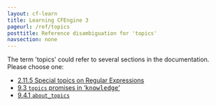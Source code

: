 ```yaml
---
layout: cf-learn
title: Learning CFEngine 3
pageurl: /ref/topics
posttitle: Reference disambiguation for 'topics'
navsection: none
---
```


The term 'topics' could refer to several sections in the documentation. Please choose one:

- [2.11.5 Special topics on Regular Expressions](https://cfengine.com/manuals/cf3-Reference#Special-topics-on-Regular-Expressions)
- [9.3 <code>topics</code> promises in &lsquo;<samp><span class="samp">knowledge</span></samp>&rsquo;](https://cfengine.com/manuals/cf3-Reference#topics-in-knowledge-promises)
- [9.4.1 <code>about_topics</code>](https://cfengine.com/manuals/cf3-Reference#about_topics-in-occurrences)
